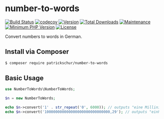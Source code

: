 # number-to-words
[![Build Status](https://travis-ci.org/patrickschur/number-to-words.svg?branch=master)](https://travis-ci.org/patrickschur/number-to-words)
[![codecov](https://codecov.io/gh/patrickschur/number-to-words/branch/master/graph/badge.svg)](https://codecov.io/gh/patrickschur/number-to-words)
[![Version](https://img.shields.io/packagist/v/patrickschur/number-to-words.svg?style=flat-square)](https://packagist.org/packages/patrickschur/number-to-words)
[![Total Downloads](https://img.shields.io/packagist/dt/patrickschur/number-to-words.svg?style=flat-square)](https://packagist.org/packages/patrickschur/number-to-words)
[![Maintenance](https://img.shields.io/maintenance/yes/2017.svg?style=flat-square)](https://github.com/patrickschur/number-to-words)
[![Minimum PHP Version](https://img.shields.io/badge/php-%3E%3D%207.0-FF.svg?style=flat-square)](http://php.net/)
[![License](https://img.shields.io/packagist/l/patrickschur/number-to-words.svg?style=flat-square)](https://opensource.org/licenses/MIT)

Convert numbers to words in German.

Install via Composer
-
```bash
$ composer require patrickschur/number-to-words
```

Basic Usage
-
```php
use NumberToWords\NumberToWords;
 
$n = new NumberToWords;
 
echo $n->convert('1' . str_repeat('0', 6000)); // outputs "eine Millinillion"
echo $n->convert('100000000000000000000000000000,29'); // outputs "einhundert Quadrilliarden Komma zwei neun"
```